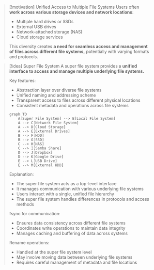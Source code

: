 > [!motivation] Unified Access to Multiple File Systems
> Users often **work across various storage devices and network locations:**
> - Multiple hard drives or SSDs
> - External USB drives
> - Network-attached storage (NAS)
> - Cloud storage services
> 
> This diversity creates **a need for seamless access and management of files across different file systems,** potentially with varying formats and protocols.

> [!idea] Super File System
> A super file system provides a **unified interface to access and manage multiple underlying file systems.**
> 
> Key features:
> - Abstraction layer over diverse file systems
> - Unified naming and addressing scheme
> - Transparent access to files across different physical locations
> - Consistent metadata and operations across file systems
> 
> ```mermaid
> graph TD
>     A[Super File System] --> B[Local File System]
>     A --> C[Network File System]
>     A --> D[Cloud Storage]
>     A --> E[External Drives]
>     B --> F[HDD]
>     B --> G[SSD]
>     C --> H[NAS]
>     C --> I[Samba Share]
>     D --> J[Dropbox]
>     D --> K[Google Drive]
>     E --> L[USB Drive]
>     E --> M[External HDD]
> ```
> 
> Explanation:
> - The super file system acts as a top-level interface
> - It manages communication with various underlying file systems
> - Users interact with a single, unified file hierarchy
> - The super file system handles differences in protocols and access methods
> 
> fsync for communication:
> - Ensures data consistency across different file systems
> - Coordinates write operations to maintain data integrity
> - Manages caching and buffering of data across systems
> 
> Rename operations:
> - Handled at the super file system level
> - May involve moving data between underlying file systems
> - Requires careful management of metadata and file locations